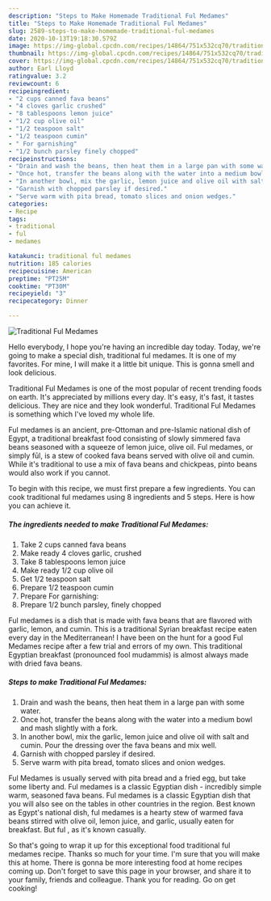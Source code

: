 ```yaml
---
description: "Steps to Make Homemade Traditional Ful Medames"
title: "Steps to Make Homemade Traditional Ful Medames"
slug: 2589-steps-to-make-homemade-traditional-ful-medames
date: 2020-10-13T19:18:30.579Z
image: https://img-global.cpcdn.com/recipes/14864/751x532cq70/traditional-ful-medames-recipe-main-photo.jpg
thumbnail: https://img-global.cpcdn.com/recipes/14864/751x532cq70/traditional-ful-medames-recipe-main-photo.jpg
cover: https://img-global.cpcdn.com/recipes/14864/751x532cq70/traditional-ful-medames-recipe-main-photo.jpg
author: Earl Lloyd
ratingvalue: 3.2
reviewcount: 6
recipeingredient:
- "2 cups canned fava beans"
- "4 cloves garlic crushed"
- "8 tablespoons lemon juice"
- "1/2 cup olive oil"
- "1/2 teaspoon salt"
- "1/2 teaspoon cumin"
- " For garnishing"
- "1/2 bunch parsley finely chopped"
recipeinstructions:
- "Drain and wash the beans, then heat them in a large pan with some water."
- "Once hot, transfer the beans along with the water into a medium bowl and mash slightly with a fork."
- "In another bowl, mix the garlic, lemon juice and olive oil with salt and cumin. Pour the dressing over the fava beans and mix well."
- "Garnish with chopped parsley if desired."
- "Serve warm with pita bread, tomato slices and onion wedges."
categories:
- Recipe
tags:
- traditional
- ful
- medames

katakunci: traditional ful medames 
nutrition: 185 calories
recipecuisine: American
preptime: "PT25M"
cooktime: "PT30M"
recipeyield: "3"
recipecategory: Dinner

---
```



![Traditional Ful Medames](https://img-global.cpcdn.com/recipes/14864/751x532cq70/traditional-ful-medames-recipe-main-photo.jpg)

Hello everybody, I hope you're having an incredible day today. Today, we're going to make a special dish, traditional ful medames. It is one of my favorites. For mine, I will make it a little bit unique. This is gonna smell and look delicious.

Traditional Ful Medames is one of the most popular of recent trending foods on earth. It's appreciated by millions every day. It's easy, it's fast, it tastes delicious. They are nice and they look wonderful. Traditional Ful Medames is something which I've loved my whole life.

Ful medames is an ancient, pre-Ottoman and pre-Islamic national dish of Egypt, a traditional breakfast food consisting of slowly simmered fava beans seasoned with a squeeze of lemon juice, olive oil. Ful medames, or simply fūl, is a stew of cooked fava beans served with olive oil and cumin. While it&#39;s traditional to use a mix of fava beans and chickpeas, pinto beans would also work if you cannot.


To begin with this recipe, we must first prepare a few ingredients. You can cook traditional ful medames using 8 ingredients and 5 steps. Here is how you can achieve it.

<!--inarticleads1-->

##### The ingredients needed to make Traditional Ful Medames:

1. Take 2 cups canned fava beans
1. Make ready 4 cloves garlic, crushed
1. Take 8 tablespoons lemon juice
1. Make ready 1/2 cup olive oil
1. Get 1/2 teaspoon salt
1. Prepare 1/2 teaspoon cumin
1. Prepare  For garnishing:
1. Prepare 1/2 bunch parsley, finely chopped


Ful medames is a dish that is made with fava beans that are flavored with garlic, lemon, and cumin. This is a traditional Syrian breakfast recipe eaten every day in the Mediterranean! I have been on the hunt for a good Ful Medames recipe after a few trial and errors of my own. This traditional Egyptian breakfast (pronounced fool mudammis) is almost always made with dried fava beans. 

<!--inarticleads2-->

##### Steps to make Traditional Ful Medames:

1. Drain and wash the beans, then heat them in a large pan with some water.
1. Once hot, transfer the beans along with the water into a medium bowl and mash slightly with a fork.
1. In another bowl, mix the garlic, lemon juice and olive oil with salt and cumin. Pour the dressing over the fava beans and mix well.
1. Garnish with chopped parsley if desired.
1. Serve warm with pita bread, tomato slices and onion wedges.


Ful Medames is usually served with pita bread and a fried egg, but take some liberty and. Ful medames is a classic Egyptian dish - incredibly simple warm, seasoned fava beans. Ful medames is a classic Egyptian dish that you will also see on the tables in other countries in the region. Best known as Egypt&#39;s national dish, ful medames is a hearty stew of warmed fava beans stirred with olive oil, lemon juice, and garlic, usually eaten for breakfast. But ful , as it&#39;s known casually. 

So that's going to wrap it up for this exceptional food traditional ful medames recipe. Thanks so much for your time. I'm sure that you will make this at home. There is gonna be more interesting food at home recipes coming up. Don't forget to save this page in your browser, and share it to your family, friends and colleague. Thank you for reading. Go on get cooking!
